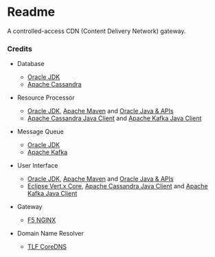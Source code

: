 # Readme
A controlled-access CDN (Content Delivery Network) gateway.

### Credits

- Database
  - [Oracle JDK](https://docs.oracle.com/en/java/javase/17/)
  - [Apache Cassandra](https://cassandra.apache.org/)

- Resource Processor
  - [Oracle JDK](https://docs.oracle.com/en/java/javase/21/), [Apache Maven](https://maven.apache.org/) and [Oracle Java & APIs](https://docs.oracle.com/en/java/javase/21/)
  - [Apache Cassandra Java Client](https://github.com/apache/cassandra-java-driver) and [Apache Kafka Java Client](https://kafka.apache.org/documentation/#api)

- Message Queue
  - [Oracle JDK](https://docs.oracle.com/en/java/javase/21/)
  - [Apache Kafka](https://kafka.apache.org/)

- User Interface
  - [Oracle JDK](https://docs.oracle.com/en/java/javase/21/), [Apache Maven](https://maven.apache.org/) and [Oracle Java & APIs](https://docs.oracle.com/en/java/javase/21/)
  - [Eclipse Vert.x Core](https://github.com/eclipse-vertx/vert.x), [Apache Cassandra Java Client](https://github.com/apache/cassandra-java-driver) and [Apache Kafka Java Client](https://kafka.apache.org/documentation/#api)

- Gateway
  - [F5 NGINX](https://www.f5.com/products/nginx)

- Domain Name Resolver
  - [TLF CoreDNS](https://github.com/coredns/coredns)
